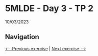 # 5MLDE - Day 3 - TP 2
10/03/2023

## Navigation
[<-- Previous exercise](https://github.com/EmpireDemocratiqueDuPoulpe/Cours-IA/tree/main/5MLDE/Day3-TP1) | [Next exercise -->](https://github.com/EmpireDemocratiqueDuPoulpe/Cours-IA/tree/main/5MLDE/Project)
